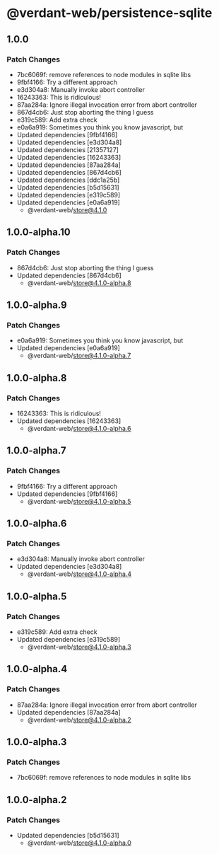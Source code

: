 # @verdant-web/persistence-sqlite

## 1.0.0

### Patch Changes

- 7bc6069f: remove references to node modules in sqlite libs
- 9fbf4166: Try a different approach
- e3d304a8: Manually invoke abort controller
- 16243363: This is ridiculous!
- 87aa284a: Ignore illegal invocation error from abort controller
- 867d4cb6: Just stop aborting the thing I guess
- e319c589: Add extra check
- e0a6a919: Sometimes you think you know javascript, but
- Updated dependencies [9fbf4166]
- Updated dependencies [e3d304a8]
- Updated dependencies [21357127]
- Updated dependencies [16243363]
- Updated dependencies [87aa284a]
- Updated dependencies [867d4cb6]
- Updated dependencies [ddc1a25b]
- Updated dependencies [b5d15631]
- Updated dependencies [e319c589]
- Updated dependencies [e0a6a919]
  - @verdant-web/store@4.1.0

## 1.0.0-alpha.10

### Patch Changes

- 867d4cb6: Just stop aborting the thing I guess
- Updated dependencies [867d4cb6]
  - @verdant-web/store@4.1.0-alpha.8

## 1.0.0-alpha.9

### Patch Changes

- e0a6a919: Sometimes you think you know javascript, but
- Updated dependencies [e0a6a919]
  - @verdant-web/store@4.1.0-alpha.7

## 1.0.0-alpha.8

### Patch Changes

- 16243363: This is ridiculous!
- Updated dependencies [16243363]
  - @verdant-web/store@4.1.0-alpha.6

## 1.0.0-alpha.7

### Patch Changes

- 9fbf4166: Try a different approach
- Updated dependencies [9fbf4166]
  - @verdant-web/store@4.1.0-alpha.5

## 1.0.0-alpha.6

### Patch Changes

- e3d304a8: Manually invoke abort controller
- Updated dependencies [e3d304a8]
  - @verdant-web/store@4.1.0-alpha.4

## 1.0.0-alpha.5

### Patch Changes

- e319c589: Add extra check
- Updated dependencies [e319c589]
  - @verdant-web/store@4.1.0-alpha.3

## 1.0.0-alpha.4

### Patch Changes

- 87aa284a: Ignore illegal invocation error from abort controller
- Updated dependencies [87aa284a]
  - @verdant-web/store@4.1.0-alpha.2

## 1.0.0-alpha.3

### Patch Changes

- 7bc6069f: remove references to node modules in sqlite libs

## 1.0.0-alpha.2

### Patch Changes

- Updated dependencies [b5d15631]
  - @verdant-web/store@4.1.0-alpha.0
